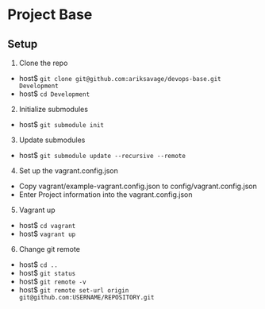 # Project Base

## Setup
1. Clone the repo
  - host$ `git clone git@github.com:ariksavage/devops-base.git Development`
  - host$ `cd Development`
2. Initialize submodules
  - host$ `git submodule init`
3. Update submodules
  - host$ `git submodule update --recursive --remote`
4. Set up the vagrant.config.json
  - Copy vagrant/example-vagrant.config.json to config/vagrant.config.json
  - Enter Project information into the vagrant.config.json
5. Vagrant up
  - host$ `cd vagrant`
  - host$ `vagrant up`
6. Change git remote
  - host$ `cd ..`
  - host$ `git status`
  - host$ `git remote -v`
  - host$ `git remote set-url origin git@github.com:USERNAME/REPOSITORY.git`
